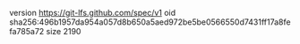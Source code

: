 version https://git-lfs.github.com/spec/v1
oid sha256:496b1957da954a057d8b650a5aed972be5be0566550d7431ff17a8fefa785a72
size 2190
